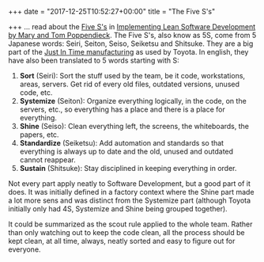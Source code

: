 +++
date = "2017-12-25T10:52:27+00:00"
title = "The Five S's"

+++
... read about the [Five S's](https://en.wikipedia.org/wiki/5S_%28methodology%29) in [Implementing Lean Software Development by Mary and Tom Poppendieck](https://www.amazon.ca/Implementing-Lean-Software-Development-Concept/dp/0321437381). The Five S's, also know as 5S, come from 5 Japanese words: Seiri, Seiton, Seiso, Seiketsu and Shitsuke. They are a big part of the [Just In Time manufacturing](https://en.wikipedia.org/wiki/Just-in-time_manufacturing) as used by Toyota. In english, they have also been translated to 5 words starting with S:

1. **Sort** (Seiri): Sort the stuff used by the team, be it code, workstations, areas, servers. Get rid of every old files, outdated versions, unused code, etc. 
2. **Systemize** (Seiton):  Organize everything logically, in the code, on the servers, etc., so everything has a place and there is a place for everything.
3. **Shine** (Seiso): Clean everything left, the screens, the whiteboards, the papers, etc.
4. **Standardize** (Seiketsu): Add automation and standards so that everything is always up to date and the old, unused and outdated cannot reappear.
5. **Sustain** (Shitsuke): Stay disciplined in keeping everything in order.

Not every part apply neatly to Software Development, but a good part of it does. It was initially defined in a factory context where the Shine part made a lot more sens and was distinct from the Systemize part (although Toyota initially only had 4S, Systemize and Shine being grouped together).

It could be summarized as the scout rule applied to the whole team. Rather than only watching out to keep the code clean, all the process should be kept clean, at all time, always, neatly sorted and easy to figure out for everyone.